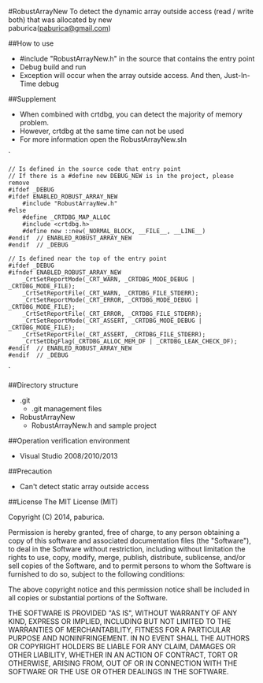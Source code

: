 #RobustArrayNew
To detect the dynamic array outside access (read / write both) that was allocated by new  
paburica(paburica@gmail.com)


##How to use
- #include "RobustArrayNew.h" in the source that contains the entry point
- Debug build and run
- Exception will occur when the array outside access. And then, Just-In-Time debug

##Supplement
- When combined with crtdbg, you can detect the majority of memory problem.
- However, crtdbg at the same time can not be used
- For more information open the RobustArrayNew.sln

`

	// Is defined in the source code that entry point
	// If there is a #define new DEBUG_NEW is in the project, please remove
	#ifdef _DEBUG
	#ifdef ENABLED_ROBUST_ARRAY_NEW
		#include "RobustArrayNew.h"		
	#else
		#define _CRTDBG_MAP_ALLOC
		#include <crtdbg.h>
		#define new ::new(_NORMAL_BLOCK, __FILE__, __LINE__)
	#endif	// ENABLED_ROBUST_ARRAY_NEW
	#endif	// _DEBUG
	
	// Is defined near the top of the entry point
	#ifdef _DEBUG
	#ifndef ENABLED_ROBUST_ARRAY_NEW
		_CrtSetReportMode(_CRT_WARN, _CRTDBG_MODE_DEBUG | _CRTDBG_MODE_FILE);
		_CrtSetReportFile(_CRT_WARN, _CRTDBG_FILE_STDERR);
		_CrtSetReportMode(_CRT_ERROR, _CRTDBG_MODE_DEBUG | _CRTDBG_MODE_FILE);
		_CrtSetReportFile(_CRT_ERROR, _CRTDBG_FILE_STDERR);
		_CrtSetReportMode(_CRT_ASSERT, _CRTDBG_MODE_DEBUG | _CRTDBG_MODE_FILE);
		_CrtSetReportFile(_CRT_ASSERT, _CRTDBG_FILE_STDERR);
		_CrtSetDbgFlag(_CRTDBG_ALLOC_MEM_DF | _CRTDBG_LEAK_CHECK_DF);
	#endif	// ENABLED_ROBUST_ARRAY_NEW
	#endif	// _DEBUG
`

##Directory structure
- .git
	- .git management files
- RobustArrayNew
	- RobustArrayNew.h and sample project

##Operation verification environment
- Visual Studio 2008/2010/2013

##Precaution
- Can't detect static array outside access

##License
The MIT License (MIT)

Copyright (C) 2014, paburica.

Permission is hereby granted, free of charge, to any person obtaining a copy
of this software and associated documentation files (the "Software"), to deal
in the Software without restriction, including without limitation the rights
to use, copy, modify, merge, publish, distribute, sublicense, and/or sell
copies of the Software, and to permit persons to whom the Software is
furnished to do so, subject to the following conditions:

The above copyright notice and this permission notice shall be included in
all copies or substantial portions of the Software.

THE SOFTWARE IS PROVIDED "AS IS", WITHOUT WARRANTY OF ANY KIND, EXPRESS OR
IMPLIED, INCLUDING BUT NOT LIMITED TO THE WARRANTIES OF MERCHANTABILITY,
FITNESS FOR A PARTICULAR PURPOSE AND NONINFRINGEMENT. IN NO EVENT SHALL THE
AUTHORS OR COPYRIGHT HOLDERS BE LIABLE FOR ANY CLAIM, DAMAGES OR OTHER
LIABILITY, WHETHER IN AN ACTION OF CONTRACT, TORT OR OTHERWISE, ARISING FROM,
OUT OF OR IN CONNECTION WITH THE SOFTWARE OR THE USE OR OTHER DEALINGS IN
THE SOFTWARE.



